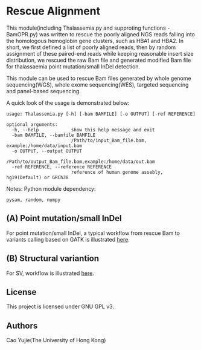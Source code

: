 # Rescue Alignment

This module(including Thalassemia.py and supproting functions - BamOPR.py) was written to rescue the poorly aligned NGS reads falling into the homologous hemoglobin gene clusters, such as HBA1 and HBA2. In short, we first defined a list of poorly aligned reads, then by random assignment of these paired-end reads while keeping reasonable insert size distribution, we rescued the raw Bam file and generated modified Bam file for thalassaemia point mutation/small InDel detection.

This module can be used to rescue Bam files generated by whole genome sequencing(WGS), whole exome sequencing(WES), targeted sequencing and panel-based sequencing.

A quick look of the usage is demonstrated below:

    usage: Thalassemia.py [-h] [-bam BAMFILE] [-o OUTPUT] [-ref REFERENCE]

    optional arguments:
      -h, --help            show this help message and exit
      -bam BAMFILE, --bamfile BAMFILE
                            /Path/to/input_Bam_file.bam, example:/home/data/input.bam
      -o OUTPUT, --output OUTPUT
                            /Path/to/output_Bam_file.bam,example:/home/data/out.bam
      -ref REFERENCE, --reference REFERENCE
                            reference of human genome assebly, hg19(Default) or GRCh38

Notes: Python module dependency:

    pysam, random, numpy

## (A) Point mutation/small InDel

For point mutation/small InDel, a typical workflow from rescue Bam to variants calling based on GATK is illustrated [here](https://github.com/JavenCao/Thala_Rescue_workflow).

## (B) Structural variantion

For SV, workflow is illustrated [here](https://github.com/JavenCao/Tailored_SV_thala).

## License

This project is licensed under GNU GPL v3.

## Authors

Cao Yujie(The University of Hong Kong)
